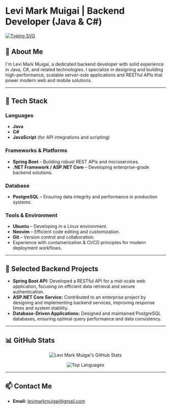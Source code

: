 # Levi Mark Muigai | Backend Developer (Java & C#)

<a href="https://git.io/typing-svg">
  <img src="https://readme-typing-svg.demolab.com?font=Fira+Code&pause=1000&color=F89820&width=435&lines=Backend+Developer;Java%2FC%23+Expert" alt="Typing SVG" />
</a>

## 👋 About Me

I'm Levi Mark Muigai, a dedicated backend developer with solid experience in Java, C#, and related technologies. I specialize in designing and building high-performance, scalable server-side applications and RESTful APIs that power modern web and mobile solutions.

---

## 🔧 Tech Stack

### Languages
- **Java**
- **C#**
- **JavaScript** (for API integrations and scripting)

### Frameworks & Platforms
- **Spring Boot** – Building robust REST APIs and microservices.
- **.NET Framework / ASP.NET Core** – Developing enterprise-grade backend solutions.

### Database
- **PostgreSQL** – Ensuring data integrity and performance in production systems.

### Tools & Environment
- **Ubuntu** – Developing in a Linux environment.
- **Neovim** – Efficient code editing and customization.
- **Git** – Version control and collaboration.
- Experience with containerization & CI/CD principles for modern deployment workflows.

---

## 📝 Selected Backend Projects

- **Spring Boot API:** Developed a RESTful API for a mid-scale web application, focusing on efficient data retrieval and secure authentication.
- **ASP.NET Core Service:** Contributed to an enterprise project by designing and implementing backend services, improving response times and system stability.
- **Database-Driven Applications:** Designed and maintained PostgreSQL databases, ensuring optimal query performance and data consistency.

---

## 📊 GitHub Stats

<p align="center">
  <img src="https://github-readme-stats.vercel.app/api?username=levimarkmuigai&show_icons=true&title_color=F89820&icon_color=F89820&text_color=ffffff&bg_color=2E2E2E" alt="Levi Mark Muigai's GitHub Stats" />
</p>

<p align="center">
  <img src="https://github-readme-stats.vercel.app/api/top-langs?username=levimarkmuigai&show_icons=true&layout=compact&title_color=F89820&icon_color=F89820&text_color=ffffff&bg_color=2E2E2E" alt="Top Languages" />
</p>

---

## 📫 Contact Me

- **Email:** [levimarkmuigai@gmail.com](mailto:levimarkmuigai@gmail.com)
